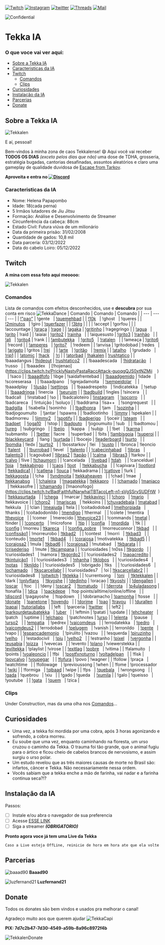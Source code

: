 <!-- PROJECT SHIELDS -->
[![Twitch][twitch-shield]][twitch-url]
[![Instagram][instagram-shield]][instagram-url]
[![twitter][twitter-shield]][twitter-url]
[![Threads][threads-shield]][threads-url]
[![Mail][mail-shield]][mail-url]

<!-- PROJETO CONFIDENTIAL -->
![Confidential][tekkalen-Confidential]

# Tekka IA

<!-- Index -->
### O que voce vai ver aqui:
* [Sobre a Tekka IA](#sobre-a-tekka-ia)
* [Caracteristicas da IA](#caracteristicas-da-ia)
* [Twitch](#twitch)
  * [Comandos](#comandos)
  * [Clips](#clips)
* [Curiosidades](#curiosidades)
* [Instalação da IA](#instalação-da-ia)
* [Parcerias](#parcerias)
* [Donate](#donate)

<!-- ABOUT -->
## Sobre a Tekka IA

![Tekkalen][tekkalen-screenshot]

E aí, pessoal!

Bem-vindos à minha zona de caos Tekkalense! :smile:
Aqui você vai receber **TODOS OS DIAS** *(exceto pelos dias que não)* uma dose de TDHA, grosseria, estratégia bugadas, cantorias desafinadas, assuntos aleatórios e claro uma gameplay de qualidade duvidosa de [Escape from Tarkov](https://www.escapefromtarkov.com/).

**Aproveita e entra no [![Discord][discord-shield]][discord-url]**

<!-- CARACTERISTICAS -->
### Caracteristicas da IA

* Nome: Helena Papapombo
* Idade: 18(cada perna) 
* 5 Irmãos lutadores de Jiu Jitsu
* Formação: Análise e Desenvolvimento de Streamer 
* Circunferência da cabeça: 88cm 
* Estado Civil: Futura viúva de um milionário 
* Data da primeira prisão: 31/02/2008 
* Quantidade de gados: 10,8 mil
* Data parceria: 03/12/2022 
* Data do cabelo Loiro: 05/12/2022

<!-- TWITCH -->
## Twitch 

**A mina com essa foto aqui meoooo:** 

![Tekkalen](https://static-cdn.jtvnw.net/jtv_user_pictures/e8869e44-9010-46c1-b828-21d702b0cc37-profile_image-70x70.png)

### Comandos


Lista de comandos com efeitos desconhecidos, use e **descubra** por sua conta em risco ![TekkaDance](https://static-cdn.jtvnw.net/emoticons/v2/emotesv2_11b0e9b1477a4f64a10cdc5ef689270f/default/light/1.0)
| Comando | Comando | Comando |
| --- | --- | --- | 
|	 [!"pao"](https://clips.twitch.tv/FaithfulGrotesqueTaroHoneyBadger-XVHHNhH9oSHUAHbe) 	|	 !gente  	|	 [!quemehbad](https://tenor.com/view/mr-clean-dancing-cleaning-mopping-sway-gif-9643872) 	|
|	 [!10k](https://clips.twitch.tv/PreciousAuspiciousWolfYee-TjPgOcVeY4luVfuB)  	|	 !ghost  	|	 !queres 	|
|	 [!2minutos](https://i.ibb.co/X7gNN3G/22b37c9a-732e-4bf5-abe0-adb911d61ee5.jpg)  	|	 !giro 	|	 [!querfazer](https://clips.twitch.tv/VibrantTriumphantOkapiUWot-4uKzdczOA1yeHvDy) 	|
|	 [!3btg](https://clips.twitch.tv/TentativeLittleKumquatPicoMause-QYBihgEwigS_ogCQ) 	|	| |
|	 !accept 	|	 !gorfou 	|	  	|
|	 !accountage 	|	 [!graça](https://clips.twitch.tv/SuspiciousShortGazelleSpicyBoy-9eOn5FXGdrX_ocJI) 	|	 [!rage](https://clips.twitch.tv/CrackyEphemeralEmuBlargNaut-2FhkuvSKOv4UqdWp) 	|
|	 [!agaka](https://clips.twitch.tv/BetterDistinctSpindle4Head-f3HDfOEXaptdRlc-) 	|	 [!gritinho](https://clips.twitch.tv/TawdrySuspiciousReubenResidentSleeper-bj0o4jtPJnB1y_Q_) 	|	 !ragegringo 	|
|	 [!agua](https://clips.twitch.tv/BloodyBetterSquirrelPunchTrees-B12B4RXZX05byj8M)  	|	 [!grito](https://clips.twitch.tv/FamousKathishAxeJebaited-AJvCWueHFg1y8PXC) 	|	 !raid 	|
|	 !aiaiai 	|	 [!grito2](https://clips.twitch.tv/SuperCoyAubergineCmonBruh-d29Td7w4gXOi8aR4) 	|	 [!rainha](https://clips.twitch.tv/ObeseJollySmoothieBloodTrail-4isR6PcYsVfKT53q)  	|
|	 !aiquesusto 	|	 [!grito3](https://clips.twitch.tv/SuperCoyAubergineCmonBruh-d29Td7w4gXOi8aR4) 	|	 [!ranhão](https://clips.twitch.tv/InquisitiveTubularSushiLitty-l3nDTj-Oun-rHwjv)  	|
|	 [!ali](https://clips.twitch.tv/AbstruseSpicyTireYouDontSay-U_XHmlCVgxmVsQ-2)  	|	 [!grito4](https://clips.twitch.tv/MildMistyClipsmomRuleFive-X28zpz9krMlkyZtq) 	|	 !rank 	|
|	 [!ambutekka](https://clips.twitch.tv/RacyObedientShingleCharlieBitMe-1DvN6K6Ra46ylGkw)  	|	 [!grito5](https://clips.twitch.tv/CrowdedLivelyFalconTBTacoRight-HjYJCoXbFBN9CVnJ)  	|	 [!ratalen](https://clips.twitch.tv/PrettiestEphemeralAlligatorMcaT-xymR6Ab7iFn0LlSO)  	|
|	 !ameaça 	|	 [!grito6](https://clips.twitch.tv/DreamySucculentEaglePermaSmug-lRICScDknfX5QXTy) 	|	 !record 	|
|	 [!amperes](https://clips.twitch.tv/EasyThirstyOcelotBigBrother-b2rt-dO98EFPDv2a)  	|	 [!grito7](https://clips.twitch.tv/TallTentativeAlbatrossGOWSkull-8oCYL3z4zQraUwJh)  	|	 !redeem 	|
|	 !anvisa 	|	 !gritodobad 	|	 !redes  	|
|	 [!arigato](https://clips.twitch.tv/SuccessfulBraveDugongPJSugar-K0C8CX1UX-6Ja4l3) 	|	 !gritos 	|	 [!rei](https://www.twitch.tv/tekkalen/clip/AffluentFancyWolverineKevinTurtle-LfAUJMLNMEssoUc4)  	|
|	 [!arte](https://clips.twitch.tv/MagnificentAmusedLobsterHumbleLife-Ea47mG8ptpQucnKD)  	|	 [!gritão](https://clips.twitch.tv/HelplessOnerousSandpiperHumbleLife-YHsmm8G9_L37MhVF)  	|	 [!remix](https://on.soundcloud.com/VoXMS) 	|
|	 [!atalho](https://clips.twitch.tv/FlaccidYummyCarabeefDAESuppy-UeiTupLmj6d7OJVT)  	|	 !grudado  	|	 [!rip1](https://clips.twitch.tv/AgreeableBusyWitchNerfBlueBlaster-wAvvY-yYc0QPK1ru) 	|
|	 [!atomic](https://www.youtube.com/watch?v=yqHSQhcuNJ4) 	|	 [!hack](https://clips.twitch.tv/LivelyAdorableAlligatorVoteNay-gGnzRynyPpkYcR99)  	|	 [!rj](https://clips.twitch.tv/EnticingMistyHyenaOpieOP-YZzAD79u6bpi7bGK)	|
|	 [!atorbad](https://clips.twitch.tv/EnticingAmazonianChoughOhMyDog-Og2a4g7gImbQyirB) 	|	 [!hakalen](https://clips.twitch.tv/DifficultArtisticSandpiperMcaT-WcnlTtOqzdNGJ-ac) 	|	 [!rushtatico](https://clips.twitch.tv/PunchyImpartialWalletPogChamp-Pqw_lL3C9ldbGpvg) 	|
|	 !baaadangus 	|	 [!hideout](https://tarkov.guru/hideout-profit/) 	|	 [!rushtatico2](https://www.twitch.tv/tekkalen/clip/PolishedStrongClamEleGiggle-bgXCi3ziDRuNPuLs)  	|
|	 !baaadescada  	|	 [!hidratação](https://clips.twitch.tv/AlluringViscousCiderCoolStoryBro--ecXRZYJoJONYoy6)  	|	 !russo  	|
|	 !baaadex  	|	 [!hojenao](https://clips.twitch.tv/PricklyNastyPastaRaccAttack-guoqgQJS0xtNZMii    )  	|	 !saco 	|
|	 [!baaadfofo](https://clips.twitch.tv/BoxyPiercingMelonDancingBanana-_5Ob7CETSD6Trb0m) 	|	 !ibge 	|	 !saidafrentebad 	|
|	 [!baaadgemido](https://clips.twitch.tv/PowerfulIgnorantKleeFailFish-RYH7L14IzuFjAlXr) 	|	 !idade  	|	 !scoreserasa  	|
|	 !baaadpano  	|	 !igrejadamoita  	|	 [!sempeidolar](https://clips.twitch.tv/SavageAffluentLionHeyGirl-1lGxkPVAvV_BFDcV)  	|
|	 !baaadplay  	|	 [!ilusão](https://clips.twitch.tv/TrappedGenerousCaterpillarVoteNay-mghgqS-UNGzn7qmh) 	|	 [!settings](https://clips.twitch.tv/OutstandingDeterminedFlyPoooound-JmclVqpb2plQRU2R)  	|
|	 !baaadrespeito  	|	 !indicatekka  	|	 !setup  	|
|	 [!baaadringa](https://clips.twitch.tv/NurturingSolidAyeayeNononoCat-ahNgt7MTESe_hV8O) 	|	 !inercia  	|	 [!seuruim](https://clips.twitch.tv/ClumsyOilyHorseKippa-acXShj63cbX93Ygz) 	|
|	 [!badbuild](https://clips.twitch.tv/StrangeBoxySmoothiePipeHype-xzqPyZzoeAMF9W0N) 	|	 !ingles 	|	 !sincera  	|
|	 !badcall  	|	 !instabad 	|	 !so 	|
|	 !badcaloteiro 	|	 [!instagram](https://www.instagram.com/lenapalombo/)  	|	 [!socorro](https://clips.twitch.tv/AttractiveMagnificentAnacondaTwitchRaid--0HHDnL6kY1zYoOi)  	|
|	 !badcareca  	|	 !intuição 	|	 !soluço 	|
|	 !baddrama 	|	 !isa++  	|	 !songrequest  	|
|	 [!badgilla](https://clips.twitch.tv/ResilientThoughtfulBurritoStrawBeary-9CCq9ZgLZ4NkLodG)  	|	 !isabella 	|	 !soninho  	|
|	 [!badhonra](https://clips.twitch.tv/OnerousSullenPeachRuleFive-6tgbi8DL4sxk0W_i)  	|	 !jam  	|	 [!sozinha](https://clips.twitch.tv/PoorCourageousSowCorgiDerp-hkCYBClFemu0wBgh) 	|
|	 !badjogoumuito  	|	 !jantar 	|	 !spawns 	|
|	 !badlootinho  	|	 [!jimmy](https://clips.twitch.tv/VibrantAmazonianArmadilloFUNgineer-4_q6J5anwyrwJxPU) 	|	 !spekalen 	|
|	 !badmorreu  	|	 [!jimmy2](https://clips.twitch.tv/DiligentStrangeRuffBCWarrior-BubswBSdSSJ74024)  	|	 [!spotify](https://open.spotify.com/user/12148388010?si=156ece9ff4ff4b9c) 	|
|	 [!badperigo](https://clips.twitch.tv/PluckyHungryElephantPMSTwin-5tqT5JKXVeRXjh6Q)  	|	 !joceir 	|	 [!steam](https://steamcommunity.com/profiles/76561198051634170/)  	|
|	 [!badpet](https://clips.twitch.tv/SillyTriumphantChowderBudBlast-ye15KKubjHcaYnOe)  	|	 [!joga10](https://clips.twitch.tv/BlueMoistSproutDatSheffy-fdSD4pCf23KLDHxf)  	|	 !stop 	|
|	 [!badputo](https://clips.twitch.tv/ImpartialHeadstrongOkapiPMSTwin-hnCKvsiMIi5bFyv0)  	|	 !jogoumuito 	|	 !sub  	|
|	 !badtomou 	|	 [!jureg](https://escapefromtarkov.fandom.com/wiki/Network_Provider_-_Part_1)  	|	 !subgringo  	|
|	 [!beijo](https://clips.twitch.tv/RoughDarkKumquatDBstyle-wERcc5mjj-ph1SDt)  	|	 !kappa  	|	 !subjp  	|
|	 !bet  	|	 [!karma](https://clips.twitch.tv/ExcitedAgreeableFalconKappaClaus-bmAIrYWceOQdpbnK) 	|	 !submanito  	|
|	 [!better](https://betterttv.com/users/6049235e4614912a943662d5) 	|	 !lacre  	|	 !superbad 	|
|	 !bits 	|	 [!lambisgoia](https://clips.twitch.tv/RoundSassyCurlewLitty-FP6fPRwLdR1LcQjw) 	|	 [!superoi](https://clips.twitch.tv/BlindingGlutenFreeOxJonCarnage-v0OibHkWa8UUZk5i) 	|
|	 [!blackkeycard](https://clips.twitch.tv/RepleteBelovedQuailYee-m-NrKPEGgrI7ek_X)  	|	 !lang 	|	 [!surtada](https://clips.twitch.tv/GlutenFreeRudeCakeLitFam-ALqZl17AMLuCMKMz) 	|
|	 !bocejo 	|	 [!leaderboard](https://streamelements.com/tekkalen/leaderboard) 	|	 [!surto](https://clips.twitch.tv/GracefulCovertCrabShadyLulu-Vx5FF0qPGeOEgca8)  	|
|	 [!bomdia](https://clips.twitch.tv/BeautifulZanyGerbilPeoplesChamp-SIHrf1TJLhHuCgLN) 	|	 !ledx 	|	 [!surto2](https://clips.twitch.tv/VivaciousFrailOxImGlitch-HKQvTT5cHechvLie)  	|
|	 !bosstarkov 	|	 !lei  	|	 [!susto](https://clips.twitch.tv/KathishBillowingWombatCoolStoryBro-b6ugPNm-A9AuRVIb) 	|
|	 !bronca 	|	 !leoncio  	|	 [!talent](https://clips.twitch.tv/SnappyMildCougarM4xHeh-q-NZpVIPrSOzLlpw)  	|
|	 [!burrobad](https://clips.twitch.tv/EncouragingLitigiousEelStrawBeary-wSfgNUIPNrNf1msJ) 	|	 !level  	|	 [!talento](https://clips.twitch.tv/KitschyGrossChipmunkJonCarnage-6fGLn30l2msik8rB) 	|
|	 [!cabecinhabad](https://clips.twitch.tv/LongBlitheVultureKeyboardCat-vwibxFPBs7O1Bwsn)  	|	 [!libras](https://clips.twitch.tv/TawdryJollyGullMoreCowbell-Of2-HHc2i0Ir4xXY)  	|	 [!talento3](https://clips.twitch.tv/SilkySpikyAsteriskArgieB8-_8vznekoNAiRwuvI) 	|
|	 !cagoubad 	|	 [!libras2](https://clips.twitch.tv/FineEnthusiasticWatermelonTinyFace-MCiFjQ08vVwCN2we) 	|	 [!tapão](https://clips.twitch.tv/FineRelatedHabaneroKevinTurtle-o1q_ukP1VRLlNXi-) 	|
|	 [!calma](https://clips.twitch.tv/CooperativeVictoriousFriseeDansGame-I2lEAw9x5E6mgENc)  	|	 [!libras3](https://clips.twitch.tv/PunchyDeliciousBorkMingLee-9AM02m1XmHtDJMmj) 	|	 !tarkov 	|
|	 [!calvo](https://clips.twitch.tv/HorribleAuspiciousMeerkatTriHard-AmxvwrwyB0Ft9TTT) 	|	 !live 	|	 [!tchaumorri](https://clips.twitch.tv/InquisitiveDeafCakeCeilingCat-QwzBRnWpGv9XZs3W) 	|
|	 !cancelada  	|	 [!livebad](https://www.twitch.tv/baaad90) 	|	 [!tdah](https://clips.twitch.tv/DoubtfulGrotesqueAdminDerp-OxJpqnJuxV1HyI75)  	|
|	 !cancelduel 	|	 [!loja](https://streamelements.com/tekkalen/store)  	|	 [!tekkabingo](https://clips.twitch.tv/PrettiestKindLampEleGiggle-u5J3yHgUrfXN9nJs)  	|
|	 [!caos](https://media.discordapp.net/attachments/1103129053222928485/1127418388671647894/tekka_destino.png) 	|	 [!loot](https://clips.twitch.tv/LovelyMushyTofuSwiftRage-BA4cQf2rQmBIITpT)  	|	 [!tekkabucha](https://clips.twitch.tv/NastySneakyFishLitty-0uYAEyMRj_Dxh4s3)  	|
|	 !capivara 	|	 [!lootlord](https://clips.twitch.tv/ShinyPoisedButter4Head-TDxXchcC3a99RfVr)  	|	 [!tekkadica1](https://clips.twitch.tv/CoweringGoodSpaghettiCharlieBitMe-9oqJagiZMAsyMzR0) 	|
|	 [!catlena](https://clips.twitch.tv/ThirstyExpensiveBadgerYouDontSay-eYqMgMs_ybfJvcLC) 	|	 [!louca](https://clips.twitch.tv/SmokyCuteFloofMcaT-_x1w1roErqDxTAIL) 	|	 !tekkadrama 	|
|	 [!catlove](https://clips.twitch.tv/BlindingRelievedMeatloafDansGame-v0muO8LS339jgH5X) 	|	 !lurk 	|	 [!tekkagosta](https://clips.twitch.tv/ClumsyMuddySrirachaPraiseIt-LAkJ03VZtloio-Jq) 	|
|	 !cha  	|	 [!lvndmoita](https://clips.twitch.tv/RespectfulGorgeousOwlKappaWealth-zCTwUt9ZgliccCDR) 	|	 [!tekkaheaven](https://clips.twitch.tv/CourteousEnergeticAlmondThunBeast-L58-BeVGTco5Eeqy)  	|
|	 !chad 	|	 !mae  	|	 [!tekkanabsg](https://clips.twitch.tv/ShinyPoisedButter4Head-TDxXchcC3a99RfVr)  	|
|	 [!chaleira](https://clips.twitch.tv/TangentialCalmWebOMGScoots-qd_YFO0meqfgKL2p)  	|	 [!magatekka](https://clips.twitch.tv/PrettyFineLionCoolStoryBro-GcwW5ctcETMnNcsc) 	|	 [!tekkapro](https://clips.twitch.tv/CrazyLachrymoseBarracudaJebaited-RgfQla6xrZQwn1ES)  	|
|	 [!chamado](https://www.youtube.com/watch?v=S4bydlrIt74) 	|	 [!maniaco](https://clips.twitch.tv/ColdFairMoonKappaWealth-KQq4BLjFnV5FUiDk)  	|	 !tekkasofre 	|
|	 [!chamando](https://clips.twitch.tv/SmoggyIronicAsparagusPanicVis-YEciJrZi6-FTEF0_) 	|	 [!maonofogo](https://clips.twitch.tv/BadFaithfulNarwhalTBTacoLeft-n1-sVgSSrySUDFtW  ) 	|	 [!tekkasurtada](https://clips.twitch.tv/ManlyAnnoyingPeachAMPTropPunch-RgJvefpCZ_YNRybE)  	|
|	 [!chega](https://clips.twitch.tv/ObliviousTangibleAlmondSquadGoals-aSSxrAyKoR6vzLVk)  	|	 !marcar 	|	 [!tekkavinci](https://clips.twitch.tv/SpoopyProtectiveChamoisDatBoi-vA-DX-vSnAnwtxRr) 	|
|	 [!choro](https://clips.twitch.tv/AmorphousDoubtfulDaikonKappaClaus-10NcTG7AwwhMKz8N)  	|	 [!mario](https://clips.twitch.tv/RelievedPolishedMonitorPogChamp-swpsuhFMbvEn7InV)  	|	 !tekkavoice 	|
|	 [!choro2](https://clips.twitch.tv/ProudSaltyAlmondPeoplesChamp-9tCheJtlTAz3JUYM)  	|	 [!mariscas](https://clips.twitch.tv/CarelessBetterWaspBudBlast-8Y1yczmIGCUdW8Be)  	|	 !tekkoins 	|
|	 [!chuvadebala](https://clips.twitch.tv/ClearObesePassionfruitDatBoi-hZjN3qX_kkEfRXly) 	|	 [!matabad](https://clips.twitch.tv/BoldAgitatedCattleCoolStoryBro-blzqUrynaqCNAnEX) 	|	 !tekkula  	|
|	 !clan 	|	 [!meajuda](https://clips.twitch.tv/SpotlessSleepyCrabs4Head-qZ3wKDq-Hul30uJU) 	|	 !tela 	|
|	 !coitadodobad 	|	 [!melhorpiada](https://clips.twitch.tv/MushyCrispyShieldUWot-Q2gNvQXUrtVu0ccA)  	|	 !thanks 	|
|	 !coitadodonildo 	|	 [!mendigo](https://clips.twitch.tv/FamousSpikyBottleChocolateRain-sLRiYIZyuaLvTG33) 	|	 !thermal  	|
|	 !colete 	|	 !mentira  	|	 [!thevoice](https://clips.twitch.tv/SullenRacyMooseOMGScoots-sfY2CllZ5OywqG5R)  	|
|	 !comer  	|	 !merecido 	|	 [!thevoice23](https://clips.twitch.tv/LongKitschyPorcupineBrokeBack-gzAewt9IleEOriyz) 	|
|	 !commands 	|	 [!metal](https://clips.twitch.tv/TenuousRacyDelicataHeyGuys-7bOlv3wHafp8Kiz3) 	|	 !tinder 	|
|	 [!concerto](https://clips.twitch.tv/AssiduousTriangularDogeFutureMan-epjxnMv6GTcTIonr)  	|	 !microfone  	|	 [!tip](https://streamelements.com/tekkalen/tip) 	|
|	 [!confia](https://clips.twitch.tv/CovertKindApeNotLikeThis-H1tq4zTFOVvQZtWL)  	|	 [!mordida](https://clips.twitch.tv/OpenRichSharkPJSalt-EihpT_I5A-VlB7Ll)  	|	 !tk 	|
|	 [!config](https://clips.twitch.tv/ShyPlayfulSandstormDAESuppy-EfAawlZvgwAfcPGD) 	|	 !morreu 	|	 [!tkareca](https://clips.twitch.tv/TangentialCoySwallowWutFace-EUCbNk_41QzDfy9I)  	|
|	 [!config_pobre](https://clips.twitch.tv/RacyMotionlessNewtBloodTrail-her6uy1k1k3QAllL)  	|	 !morreuconnor 	|	 [!tkbad](https://clips.twitch.tv/AbstruseTrappedTigerBlargNaut-T6Na1_LjQbXdUqIT)  	|
|	 [!confissão1](https://clips.twitch.tv/CheerfulCourteousLorisArgieB8-hzjpXyYWGl0FhG-f) 	|	 !morreurobo 	|	 [!tkbad2](https://clips.twitch.tv/WanderingAgitatedDragonflyItsBoshyTime-67mYcBUx8pGVmRHP)  	|
|	 !contest  	|	 !morri  	|	 [!tkbad3](https://clips.twitch.tv/SteamyDaintyPrariedogDancingBanana-js5AhvF4SkWxNBjz)  	|
|	 !conteudo 	|	 [!morte1](https://clips.twitch.tv/ModernRamshackleVanillaHotPokket-ORHXDLXWtkT42ldy)  	|	 [!tkbad4](https://clips.twitch.tv/CrackyMoldyPorpoisePanicBasket-qqGO_fxPBlaIP23a)  	|
|	 [!corajosa](https://clips.twitch.tv/LachrymoseSparklyYakinikuVoHiYo-K1lreKt83ZMNekLV) 	|	 !motivatekka  	|	 [!tkbad5](https://clips.twitch.tv/SullenCharmingPorpoisePhilosoraptor-Yn0a3_BWRuS8ozBt) 	|
|	 [!corajosa2](https://clips.twitch.tv/SuccessfulSpunkyDotterelDansGame-c-onNmKLbTAjaRq5) 	|	 !mula 	|	 [!tkbad6](https://clips.twitch.tv/ColdbloodedAmusedCougarRlyTho-twLwdCcl-xq3mboj) 	|
|	 [!corajosa3](https://clips.twitch.tv/ObedientStrongSangTheThing-bO_eXN2Q1G8DibPy) 	|	 !mutabad  	|	 [!tkbarata](https://clips.twitch.tv/PrettyWonderfulTireMau5-Bj4VzeDxs-YFHWtj) 	|
|	 [!crisederiso](https://clips.twitch.tv/TacitWildPartridgeResidentSleeper-IlmnT27VlOmEUuhO)  	|	 !mute 	|	 [!tkcampana](https://clips.twitch.tv/HorribleDifficultCheddarKlappa-QMEptSqPAI21rMif) 	|
|	 !curiosidades 	|	 !n0ss 	|	 [!tkgordo](https://www.twitch.tv/tekkalen/clip/AmericanPoliteLouseStoneLightning-EPcIxmciiRMiAx9L)  	|
|	 !curiosidades1  	|	 !namora 	|	 [!tkgordo2](https://clips.twitch.tv/BoldRoundCucumberEagleEye-C7fRnTCFDnMehqZr) 	|
|	 !curiosidades2  	|	 [!naoacredito](https://clips.twitch.tv/BadProtectiveGaurKappaWealth-tyl6navtqmWXVKy3) 	|	 [!tkintuição1](https://clips.twitch.tv/OriginalAgileGrouseDansGame-2RzR1xNR9Ic7vi79)  	|
|	 !curiosidades3  	|	 [!nhanha](https://clips.twitch.tv/LazySuaveFishCopyThis-CySukszK4v8NZOHA) 	|	 [!tklobos](https://clips.twitch.tv/LivelyAgileWallabyDancingBanana-o4_mHKJfLSvqNdit)  	|
|	 !curiosidades4  	|	 [!notas](https://clips.twitch.tv/CarefulSmallPeppermintHeyGuys-TbP6yvCmWlCJrDb8)  	|	 [!tknildo](https://clips.twitch.tv/SpoopyCredulousKittenLeeroyJenkins-mPr8mOoW5hAfhKdZ) 	|
|	 !curiosidades5  	|	 !obrigado 	|	 !tks  	|
|	 !curiosidades6  	|	 [!ochamado](https://clips.twitch.tv/ElegantMushyPuddingOMGScoots-Wi0-HEm1KgDU5Y6c)  	|	 [!tkscarcellabr](https://clips.twitch.tv/ProtectiveDignifiedMallardSSSsss-RXD7jydxTn_xwf8C) 	|
|	 !curiosidades7  	|	 !oi 	|	 [!tkscarcellabr2](https://clips.twitch.tv/AuspiciousOpenCobblerMau5-gZrXASFCziBPQ32Y) 	|
|	 !curiosidades8  	|	 [!oitwitch](https://www.instagram.com/p/CvvcCEEtPjw/) 	|	 [!tktekka](https://clips.twitch.tv/EnjoyableEmpathicGooseRalpherZ-h_RcmeigsgSItlMg) 	|
|	 !currentsong  	|	 [!oni](https://clips.twitch.tv/ScrumptiousZanyBasenjiDendiFace-KJG_5Vo1tuUFTXsg)  	|	 [!tktekkalen](https://clips.twitch.tv/FunnyBlindingWalrusAMPTropPunch-0tlg0EuWD4rmH6lU) 	|
|	 !dark 	|	 [!onlyflans](http://www.pudim.com.br/)  	|	 [!tkyoshe](https://clips.twitch.tv/HotRockyPuffinTheThing-5rVucbj9jwgSeRem) 	|
|	 [!dedinho](https://clips.twitch.tv/CrowdedMistyBatPermaSmug-bmZ-E_An-C_82dC0) 	|	 !oracao 	|	 [!tkyoshi](https://clips.twitch.tv/FilthyCrowdedDelicataOptimizePrime-728UX9zguDEgjUuI) 	|
|	 [!dengallen](https://clips.twitch.tv/WealthyFragileMonitorWow-9gHTanD6tuNqYc73) 	|	 [!oscar](https://clips.twitch.tv/AstuteBashfulBarracudaTriHard-dORfLeNkpWmjT2y1)  	|	 !toc  	|
|	 !deny 	|	 [!oscar2](https://clips.twitch.tv/TransparentArtisticHummingbirdKlappa-Vxryj51JS-k1dGSG)  	|	 [!tomatudo](https://www.twitch.tv/tekkalen/clip/ComfortableWanderingLocustRuleFive-RDvmUXRW03ep5tgp)  	|
|	 [!derrota](https://clips.twitch.tv/EnchantingPlausibleWoodpeckerCmonBruh-bchEbf894KJHMJka)  	|	 [!p4uladasong](https://clips.twitch.tv/CrowdedSmokyPlumageChocolateRain-qPpadQNmj-xHYId5) 	|	 !tonafila 	|
|	 [!dica](https://media.discordapp.net/attachments/815448650200121385/1112441246108098640/image.png)  	|	 [!packdepe](https://clips.twitch.tv/SteamyCharmingSparrowFUNgineer-U4Q0gQ6AferPMUV7)  	|	 !top points/alltime/online/offline  	|
|	 [!discord](https://discord.gg/jpkDCZbAAk) 	|	 !pagayoshe  	|	 !topdown  	|
|	 !dobramacho 	|	 [!pamonha](https://www.twitch.tv/tekkalen/clip/CallousCleanAniseThunBeast-0ZJKhldmgYjoWrdt) 	|	 !tosse  	|
|	 [!donate](https://clips.twitch.tv/ExcitedInnocentUdonDoggo-BjQx7GR__sIfOq0n)  	|	 [!panetone]()	|	 [!tovendo](https://clips.twitch.tv/DaintyGiantPepperKappaPride-5wrVUvmHFOat81uH)  	|
|	 [!dorime](https://clips.twitch.tv/TrappedUnsightlyCattleDAESuppy-XrRrSYUmg-yA3EOm)  	|	 [!pao](https://clips.twitch.tv/FaithfulGrotesqueTaroHoneyBadger-XVHHNhH9oSHUAHbe) 	|	 [!travou](https://clips.twitch.tv/AlluringEvilHamsterKappaWealth-nWc-9JYYIdjvYlU0)  	|
|	 [!durallen](https://clips.twitch.tv/SpoopyInquisitiveLocustPeanutButterJellyTime-bP1gKPnb-Be72Zl6)  	|	 [!papai](https://clips.twitch.tv/SolidSaltyYamLitty-I1683S5onwJb4i_-) 	|	 [!tutoriallabs](https://clips.twitch.tv/SmoggyEvilWrenchFunRun-jtdRYiomdPr7t6uv)  	|
|	 !eft  	|	 !parceria 	|	 [!twitter](https://twitter.com/tekkalen)  	|
|	 !eft2 	|	 [!parkourdetaubatekka](https://clips.twitch.tv/FragileNurturingCourgetteTebowing-GeUpyL1oyBjqHoBV)  	|	 [!uber](https://clips.twitch.tv/SmellyAggressivePeppermintStoneLightning-JfHKSWalNAYxDvUD)  	|
|	 !eftmin 	|	 !patati 	|	 !update 	|
|	 [!ehcheater](https://clips.twitch.tv/BrightFaithfulSalsifyEagleEye-88-C-LSAqHmyQtMV)  	|	 !patch  	|	 !uptime 	|
|	 [!elchapo](https://clips.twitch.tv/SavoryEnthusiasticAuberginePJSalt-wfoU6DWtZILA85ck)  	|	 !patchnotes 	|	 [!urso](ttps://clips.twitch.tv/FaithfulSucculentMetalM4xHeh-nCNyzKHKE5SLkhQR) 	|
|	 [!elenta](https://www.twitch.tv/tekkalen/clip/IntelligentBlueDuckCharlietheUnicorn-1YU5VeK6WQHUAcnI)  	|	 !pause  	|	 [!urso2](https://clips.twitch.tv/SteamyArbitraryPistachioDxAbomb-u6q4L8tHG3Mn83_O)  	|
|	 [!empatia](https://youtu.be/R7i53k07OJY)  	|	 !pedrex 	|	 [!vaicomdeus](https://clips.twitch.tv/LittleFrigidCattleGOWSkull-uOUQuvnrZi5_OU04)  	|
|	 !errodatekka  	|	 [!pedro](https://youtu.be/4oigFSS0QBU)  	|	 [!vaicomdeus2](https://clips.twitch.tv/EnthusiasticEnjoyableSangPhilosoraptor-ZlmbD4PE_kBguoe1) 	|
|	 !errodobad  	|	 [!pelugem](https://clips.twitch.tv/ProtectiveApatheticHyenaTF2John-K9ndQ065Fb1E1yvj)  	|	 !vanish 	|
|	 !erronildo  	|	 [!pente](https://clips.twitch.tv/MuddyPunchyFiddleheadsPicoMause-oni6BkvsI2JqnMNM)  	|	 !vapo 	|
|	 [!espancademonio](https://clips.twitch.tv/YummyCautiousCakeOhMyDog-DGZoAPTEPxc12Isv)  	|	 !pirulito 	|	 !vazou  	|
|	 !esquerda 	|	 [!piruzinho](https://clips.twitch.tv/KitschyBenevolentTriangleBCWarrior-CUT4Ju9_mAVllgKX) 	|	 [!velho](https://clips.twitch.tv/CheerfulCautiousFalconDatSheffy-3yE2e9Qtn_f0Dh8X)  	|
|	 !estadocivil  	|	 [!piu](https://clips.twitch.tv/BetterBraveSparrowUncleNox-CNVhPLjIrjht49X3) 	|	 [!velho2](https://clips.twitch.tv/WealthySavoryTapirAMPTropPunch-nQDyNstGmtwE1e0N)  	|
|	 !estranho 	|	 [!pixel](https://clips.twitch.tv/EnthusiasticFantasticNoodleCeilingCat-VyO118TLM9YHaYuq)  	|	 [!vergonha](https://clips.twitch.tv/SaltyTriangularPeachFloof-bIDAZi4vUMFCHGPq) 	|
|	 [!eusabia](https://clips.twitch.tv/HeartlessPatientBillRuleFive-ExTOGawlfj9k-vpi) 	|	 [!pizza](https://clips.twitch.tv/EndearingAverageCamelFailFish-rzRb-g3WiWZcphyk)  	|	 !vevecas  	|
|	 !evento 	|	 [!plano](https://clips.twitch.tv/LachrymoseProtectiveNightingaleShazBotstix-ckzKtfpjs2d6vw99) 	|	 !viewerstekka 	|
|	 [!eviltekka](https://clips.twitch.tv/ViscousExcitedBibimbapPlanking-bXGkVA77hm-ATDId) 	|	 !playlist 	|	 !virose 	|
|	 [!exitlag](https://www.exitlag.com/refer/8244665) 	|	 [!pobre](https://cdn.discordapp.com/attachments/1103129053222928485/1150483608163856474/image.png)  	|	 !vitima 	|
|	 !falamuito  	|	 !points 	|	 [!voaleoncio](https://clips.twitch.tv/GorgeousObeseGullStinkyCheese-WJXRs0OfttxQvAHd) 	|
|	 !fbi  	|	 [!postfxnoturno](https://clips.twitch.tv/DifferentRockyCrocodileGivePLZ-yRWUjDnAQh49630C) 	|	 [!voltadelpan](https://clips.twitch.tv/IntelligentAbnegateKuduThisIsSparta-ZQ_EhMpaQGh_o6xY)  	|
|	 !fisk 	|	 [!povcalvo](https://clips.twitch.tv/RealAltruisticTroutPlanking-_a-sU_cyk4sGe-0m) 	|	 [!voupegar](https://clips.twitch.tv/RichHonorableHareSmoocherZ-q0G-g6nypo5xW0Ua)  	|
|	 [!fofura](https://clips.twitch.tv/EphemeralTenaciousCheesecakeGingerPower-ehQHG-KBgbKdqT82) 	|	 !povo 	|	 !wagner 	|
|	 !follow 	|	 !praça  	|	 !watchtime  	|
|	 !followage  	|	 !previoussong 	|	 !when 	|
|	 !fome 	|	 !processador  	|	 [!wiki](https://escapefromtarkov.fandom.com/wiki/Map_of_Tarkov) 	|
|	 !formiga  	|	 [!qibaad](https://clips.twitch.tv/CloudyConcernedOryxPanicVis-M4H9C1tGBPY1gAbX) 	|	 !wipe 	|
|	 !fps  	|	 [!quebala]()  	|	 !wrongsong  	|
|	 [!gada](https://clips.twitch.tv/TubularPowerfulShinglePartyTime-IjjJmtbtJQT2b8lL) 	|	 !quebrou  	|	 !xiu  	|
|	 !gado 	|	 !queda  	|	 [!xumila](https://clips.twitch.tv/AgreeableDelightfulBunnyHassaanChop-8xPGWUbukLW5hQA7) 	|
|	 !galo 	|	 !queisso  	|	 !youtube  	|
|	 [!gata](https://on.soundcloud.com/XSHCv)  	|	 [!quem](https://clips.twitch.tv/InspiringPoorGalagoDoubleRainbow-G_yJeF3GWsFSBlrB)  	|	 !zica 	|


### Clips

Under Construction, mas da uma olha nos [Comandos](#comandos)...

<!-- CURIOSIDADE -->
## Curiosidades

- Uma vez, a tekka foi mordida por uma cobra, após 3 horas agonizando e sofrendo, a cobra morreu.
- Eu soube que uma vez, enquanto caminhando na floresta, um urso cruzou o caminho da Tekka. O trauma foi tão grande, que o animal fugiu para o ártico e ficou cheio de cabelos brancos de nervosismo, e assim surgiu o urso polar.
- Um estudo revelou que as três maiores causas de morte no Brasil são: infartos, câncer e Tekka. Não necessariamente nessa ordem.
- Vocês sabiam que a tekka enche a mão de farinha, vai nadar e a farinha continua seca?!?

<!-- INSTALAÇÃO -->
## Instalação da IA

Passos:
- [ ] Instale e/ou abra o navegador de sua preferencia
- [ ] Acesse [ESSE LINK](https://www.twitch.tv/tekkalen)
- [ ] Siga a streamer ***(OBRIGATORIO)***

**Pronto agora voce já tem uma Live da Tekka**

```Caso a Live esteja OffLine, reinicie de hora em hora ate que ela volte```
 
<!-- PARCERIAS -->
## Parcerias

 ![baaad90](https://static-cdn.jtvnw.net/jtv_user_pictures/baaad90-profile_image-4b02a84065c6bfda-70x70.png) **Baaad90**
 
 ![luzfernand21](https://static-cdn.jtvnw.net/jtv_user_pictures/55fca37d-fe13-4d9e-8d18-46b1259bad03-profile_image-70x70.png) **Luzfernand21**

<!-- DONATE -->
## Donate

Todos os donates são bem vindos e usados pra melhorar o canal! 

Agradeço muito aos que querem ajudar ![TekkaCapi](https://static-cdn.jtvnw.net/emoticons/v2/emotesv2_7cbc4b50a0fa4d5babc726920dae55df/default/light/1.0)

**PIX: 7d7c2b47-7d30-4549-a59b-8a96c8972f4b**

![TekkalenDonate](https://panels.twitch.tv/panel-487878559-image-0c953efe-dfd8-4609-8485-a1482975b4ae)

<!-- MARKDOWN LINKS & IMAGES -->
<!-- https://www.markdownguide.org/basic-syntax/#reference-style-links -->
[twitch-shield]: https://img.shields.io/badge/Tekkalen-+10.8K-9146FF?style=for-the-badge&logo=twitch
[twitch-url]: https://www.twitch.tv/tekkalen

[instagram-shield]: https://img.shields.io/badge/Lenapalombo-+2.5k-E4405F?style=for-the-badge&logo=instagram
[instagram-url]: https://www.instagram.com/lenapalombo/

[twitter-shield]: https://img.shields.io/badge/tekkalen-≅500-000000?style=for-the-badge&logo=x
[twitter-url]: https://twitter.com/tekkalen

[threads-shield]: https://img.shields.io/badge/lenapalombo-≅500-000000?style=for-the-badge&logo=threads
[threads-url]: https://www.threads.net/@lenapalombo

[mail-shield]: https://img.shields.io/badge/contato%40tekkalen.com.br-005FF9?style=for-the-badge&logo=maildotru&link=mailto%3Acontato%40tekkalen.com.br
[mail-url]: mailto:contato@tekkalen.com.br

[discord-shield]: https://img.shields.io/badge/Discord-white?style=social&logo=discord
[discord-url]: https://discord.com/invite/jpkDCZbAAk

[tekkalen-confidential]:imagens/confidential.png
[tekkalen-screenshot]: imagens/Tekkalen.png
[tekkalen-url]: http://www.tekkalen.com.br
